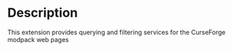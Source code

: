 # Description
This extension provides querying and filtering services for the CurseForge modpack web pages
